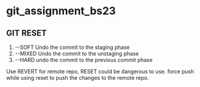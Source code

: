 # git_assignment_bs23

## GIT RESET 

1. --SOFT
   Undo the commit to the staging phase
2. --MIXED
   Undo the commit to the unstaging phase
3. --HARD
   undo the commit to the previous commit phase

Use REVERT for remote repo, RESET could be dangerous to use. force push while using reset to push the changes to the remote repo.  
